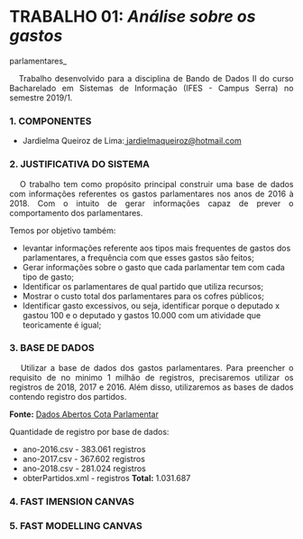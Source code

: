# TRABALHO 01: _Análise sobre os gastos_ 
parlamentares_

<P align="justify">&nbsp&nbsp Trabalho desenvolvido para a disciplina de Bando de Dados II do curso Bacharelado em Sistemas de Informação (IFES - Campus Serra) no semestre 2019/1. </p>

### 1. COMPONENTES<br>
-  Jardielma Queiroz de Lima:<a href="url"> jardielmaqueiroz@hotmail.com </a>
### 2. JUSTIFICATIVA DO SISTEMA<br>
<P align="justify">&nbsp&nbsp O trabalho tem como propósito principal construir uma base de dados com informações referentes os gastos parlamentares nos anos de 2016 à 2018. Com o intuito de gerar informações capaz de prever o comportamento dos parlamentares.</p>

Temos por objetivo também:

- levantar informações referente aos tipos mais frequentes de gastos dos parlamentares, a frequência com que esses gastos são feitos;
- Gerar informações sobre o gasto que cada parlamentar tem com cada tipo de gasto;
- Identificar os parlamentares de qual partido que utiliza recursos;
- Mostrar o custo total dos parlamentares para os cofres públicos; 
- Identificar gasto excessivos, ou seja, identificar porque o deputado x gastou 100 e o deputado y gastos 10.000 com um atividade que teoricamente é igual;

### 3. BASE DE DADOS<br>
<P align="justify">&nbsp&nbsp  Utilizar a base de dados dos gastos parlamentares. Para preencher o requisito de no minimo 1 milhão de registros, precisaremos utilizar os registros de 2018, 2017 e 2016. Além disso, utilizaremos as bases de dados contendo registro dos partidos.<br>
  
**Fonte:**  [Dados Abertos Cota Parlamentar](http://www2.camara.leg.br/transparencia/cota-para-exercicio-da-atividade-parlamentar/dados-abertos-cota-parlamentar) 
</p>

Quantidade de registro por base de dados:

- ano-2016.csv - 383.061 registros
- ano-2017.csv - 367.602 registros
- ano-2018.csv - 281.024 registros
- obterPartidos.xml - registros
**Total:** 1.031.687

### 4. FAST IMENSION CANVAS <br>
### 5. FAST MODELLING CANVAS <br>
